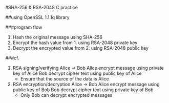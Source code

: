 #SHA-256 & RSA-2048 C practice

##using OpenSSL 1.1.1q library

###program flow
1. Hash the original message using SHA-256
2. Encrypt the hash value from 1. using RSA-2048 private key
3. Decrypt the encrypted value from 2. using RSA-2048 public key

###cf.
1. RSA signing/verifying
    Alice -> Bob
    Alice encrypt message using private key of Alice
    Bob decrypt cipher text using public key of Alice
    * Ensure that the source of the data is Alice
2. RSA encryption/decryption
    Alice -> Bob
    Alice encrypt message using public key of Bob
    Bob decrypt cipher text using private key of Bob
    * Only Bob can decrypt encrypted messages

